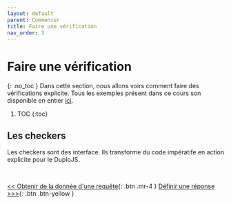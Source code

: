 ```yaml
---
layout: default
parent: Commencer
title: Faire une vérification
nav_order: 3
---
```


# Faire une vérification
{: .no_toc }
Dans cette section, nous allons voirs comment faire des vérifications explicite.
Tous les exemples présent dans ce cours son disponible en entier [ici](https://github.com/duplojs/examples/tree/main/get-started/do-check).

1. TOC
{:toc}

## Les checkers
Les checkers sont des interface. Ils transforme du code impératife en action explicite pour le DuploJS.

<br>

[\<\< Obtenir de la donnée d'une requête](../getting-data-from-request){: .btn .mr-4 }
[Définir une réponse >\>\>](../define-response){: .btn .btn-yellow } 